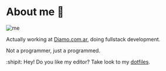 # About me 🥂

![me](https://raw.githubusercontent.com/lucasvazq/lucasvazq/gh-pages/2020-07-15-235125_1360x768_scrot.png)

Actually working at [Diamo.com.ar][diamo], doing fullstack development.

Not a programmer, just a programmed.

:shipit: Hey! Do you like my editor? Take look to my [dotfiles][dotfiles].

[diamo]: https://diamo.com.ar
[dotfiles]: https://github.com/lucasvazq/dotfiles
